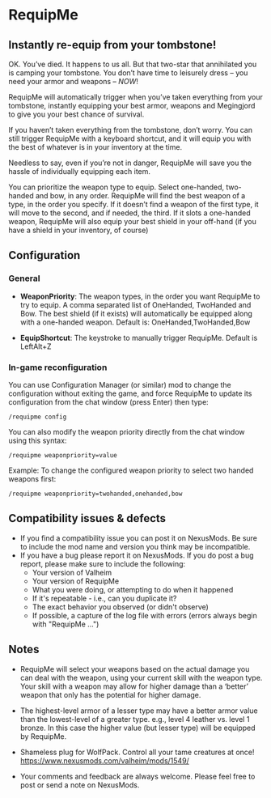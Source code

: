 # RequipMe

## Instantly re-equip from your tombstone! 

OK. You’ve died. It happens to us all. But that two-star that annihilated you is camping your tombstone. You don’t have time to leisurely dress – you need your armor and weapons – _NOW_!

RequipMe will automatically trigger when you’ve taken everything from your tombstone, instantly equipping your best armor, weapons and Megingjord to give you your best chance of survival.

If you haven’t taken everything from the tombstone, don’t worry. You can still trigger RequipMe with a keyboard shortcut, and it will equip you with the best of whatever is in your inventory at the time. 

Needless to say, even if you’re not in danger, RequipMe will save you the hassle of individually equipping each item.

You can prioritize the weapon type to equip. Select one-handed, two-handed and bow, in any order. RequipMe will find the best weapon of a type, in the order you specify. If it doesn’t find a weapon of the first type, it will move to the second, and if needed, the third. If it slots a one-handed weapon, RequipMe will also equip your best shield in your off-hand (if you have a shield in your inventory, of course)

## Configuration

### General

- **WeaponPriority**: The weapon types, in the order you want RequipMe to try to equip. A comma separated list of OneHanded, TwoHanded and Bow. The best shield (if it exists) will automatically be equipped along with a one-handed weapon. Default is: OneHanded,TwoHanded,Bow

- **EquipShortcut**: The keystroke to manually trigger RequipMe. Default is LeftAlt+Z

### In-game reconfiguration

You can use Configuration Manager (or similar) mod to change the configuration without exiting the game, and force RequipMe to update its configuration from the chat window (press Enter) then type:

    /requipme config 

You can also modify the weapon priority directly from the chat window using this syntax:

    /requipme weaponpriority=value

Example: To change the configured weapon priority to select two handed weapons first:

    /requipme weaponpriority=twohanded,onehanded,bow

## Compatibility issues & defects

- If you find a compatibility issue you can post it on NexusMods. Be sure to include the mod name and version you think may be incompatible.
- If you have a bug please report it on NexusMods. If you do post a bug report, please make sure to include the following:
    - Your version of Valheim
    - Your version of RequipMe
    - What you were doing, or attempting to do when it happened
    - If it's repeatable - i.e., can you duplicate it?
    - The exact behavior you observed (or didn't observe)
    - If possible, a capture of the log file with errors (errors always begin with "RequipMe ...")

## Notes

- RequipMe will select your weapons based on the actual damage you can deal with the weapon, using your current skill with the weapon type. Your skill with a weapon may allow for higher damage than a ‘better’ weapon that only has the potential for higher damage. 

- The highest-level armor of a lesser type may have a better armor value than the lowest-level of a greater type. e.g., level 4 leather vs. level 1 bronze. In this case the higher value (but lesser type) will be equipped by RequipMe.

- Shameless plug for WolfPack. Control all your tame creatures at once! https://www.nexusmods.com/valheim/mods/1549/

- Your comments and feedback are always welcome. Please feel free to post or send a note on NexusMods.